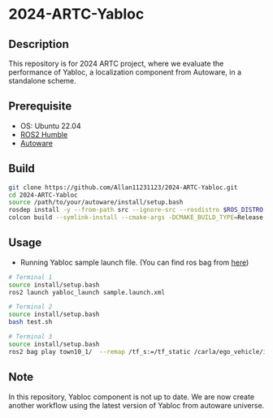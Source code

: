 # 2024-ARTC-Yabloc

## Description
This repository is for 2024 ARTC project, where we evaluate the performance of Yabloc, a localization component from Autoware, in a standalone scheme.

## Prerequisite
- OS: Ubuntu 22.04
- [ROS2 Humble](https://docs.ros.org/en/humble/Installation/Alternatives/Ubuntu-Development-Setup.html)
- [Autoware](https://autowarefoundation.github.io/autoware-documentation/main/installation/autoware/source-installation/)

## Build
```sh
git clone https://github.com/Allan11231123/2024-ARTC-Yabloc.git
cd 2024-ARTC-Yabloc
source /path/to/your/autoware/install/setup.bash
rosdep install -y --from-path src --ignore-src --rosdistro $ROS_DISTRO
colcon build --symlink-install --cmake-args -DCMAKE_BUILD_TYPE=Release
```

## Usage
- Running Yabloc sample launch file. (You can find ros bag from [here](https://drive.google.com/drive/folders/1ADNInLOsWBpyns6xQdVlkyr3R1q3POVQ)) 
```sh
# Terminal 1
source install/setup.bash
ros2 launch yabloc_launch sample.launch.xml

# Terminal 2
source install/setup.bash
bash test.sh

# Terminal 3
source install/setup.bash
ros2 bag play town10_1/  --remap /tf_s:=/tf_static /carla/ego_vehicle/imu:=/sensing/imu/tamagawa/imu_raw /carla/ego_vehicle/rgb_front/camera_info:=/sensing/camera/traffic_light/camera_info /out/compressed:=/sensing/camera/traffic_light/image_raw/compressed /initialpose3:=initialpose
```

## Note
In this repository, Yabloc component is not up to date. We are now create another workflow using the latest version of Yabloc from autoware universe. 